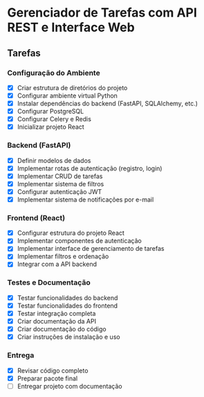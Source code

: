 # Gerenciador de Tarefas com API REST e Interface Web

## Tarefas

### Configuração do Ambiente
- [x] Criar estrutura de diretórios do projeto
- [x] Configurar ambiente virtual Python
- [x] Instalar dependências do backend (FastAPI, SQLAlchemy, etc.)
- [x] Configurar PostgreSQL
- [x] Configurar Celery e Redis
- [x] Inicializar projeto React

### Backend (FastAPI)
- [x] Definir modelos de dados
- [x] Implementar rotas de autenticação (registro, login)
- [x] Implementar CRUD de tarefas
- [x] Implementar sistema de filtros
- [x] Configurar autenticação JWT
- [x] Implementar sistema de notificações por e-mail

### Frontend (React)
- [x] Configurar estrutura do projeto React
- [x] Implementar componentes de autenticação
- [x] Implementar interface de gerenciamento de tarefas
- [x] Implementar filtros e ordenação
- [x] Integrar com a API backend

### Testes e Documentação
- [x] Testar funcionalidades do backend
- [x] Testar funcionalidades do frontend
- [x] Testar integração completa
- [x] Criar documentação da API
- [x] Criar documentação do código
- [x] Criar instruções de instalação e uso

### Entrega
- [x] Revisar código completo
- [x] Preparar pacote final
- [ ] Entregar projeto com documentação
